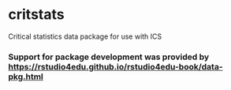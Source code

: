 # critstats
Critical statistics data package for use with ICS

### Support for package development was provided by https://rstudio4edu.github.io/rstudio4edu-book/data-pkg.html
